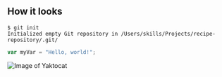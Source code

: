 ## How it looks

```
$ git init
Initialized empty Git repository in /Users/skills/Projects/recipe-repository/.git/
```

``` javascript
var myVar = "Hello, world!";
```

![Image of Yaktocat](https://octodex.github.com/images/yaktocat.png)

